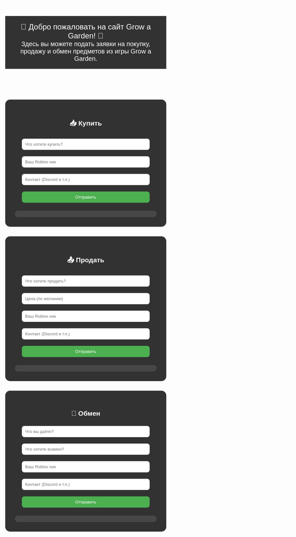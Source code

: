 <!-- buy.html -->
<!DOCTYPE html>
<html lang="ru">
<head>
  <meta charset="UTF-8">
  <title>Заявки | Grow a Garden</title>
  <link rel="icon" href="https://upload.wikimedia.org/wikipedia/commons/6/6b/Roblox_Logo_2022.svg">
  <style>
    body {
      margin: 0;
      font-family: Arial, sans-serif;
      background: url('https://insider-gaming.com/wp-content/uploads/2025/05/grow-a-garden-update.png') no-repeat center center fixed;
      background-size: cover;
      color: white;
      text-align: center;
    }
    header {
      background-color: rgba(0, 0, 0, 0.8);
      padding: 20px;
      font-size: 24px;
    }
    section {
      background-color: rgba(0, 0, 0, 0.8);
      padding: 30px;
      margin: 30px auto;
      max-width: 600px;
      border-radius: 15px;
    }
    input, button {
      width: 90%;
      padding: 10px;
      margin: 10px 0;
      border-radius: 8px;
      border: none;
    }
    button {
      background-color: #4CAF50;
      color: white;
      cursor: pointer;
    }
    button:hover {
      background-color: #3e8e41;
    }
    .entry {
      background-color: rgba(255, 255, 255, 0.1);
      padding: 10px;
      border-radius: 10px;
      margin-top: 15px;
      text-align: left;
    }
    .lang-switch {
      position: fixed;
      top: 10px;
      right: 10px;
    }
    select {
      background: rgba(255,255,255,0.1);
      color: white;
      border: 1px solid white;
      border-radius: 6px;
      padding: 5px;
    }
    select option {
      background: black;
      color: white;
    }
  </style>
</head>
<body>
  <header id="header-title">🌱 Добро пожаловать на сайт Grow a Garden! 🌻<br><small id="header-desc">Здесь вы можете подать заявки на покупку, продажу и обмен предметов из игры Grow a Garden.</small></header>

  <div class="lang-switch">
    <label for="lang-select">🌐</label>
    <select id="lang-select" onchange="switchLang(this.value)">
      <option value="ru">🇷🇺 Русский</option>
      <option value="uk">🇺🇦 Українська</option>
      <option value="en">🇬🇧 English</option>
    </select>
  </div>

  <section>
    <h2 id="title">📥 Купить</h2>
    <form onsubmit="sendForm(event, 'buy')">
      <input type="text" data-placeholder="item" placeholder="Что хотите купить?" required>
      <input type="text" data-placeholder="nick" placeholder="Ваш Roblox ник" required>
      <input type="text" data-placeholder="contact" placeholder="Контакт (Discord и т.п.)">
      <button type="submit" id="submit-buy">Отправить</button>
    </form>
    <div class="entry" id="entries-buy"></div>
  </section>

  <section>
    <h2 id="title-sell">📤 Продать</h2>
    <form onsubmit="sendForm(event, 'sell')">
      <input type="text" data-placeholder="item" placeholder="Что хотите продать?" required>
      <input type="text" data-placeholder="price" placeholder="Цена (по желанию)">
      <input type="text" data-placeholder="nick" placeholder="Ваш Roblox ник" required>
      <input type="text" data-placeholder="contact" placeholder="Контакт (Discord и т.п.)">
      <button type="submit" id="submit-sell">Отправить</button>
    </form>
    <div class="entry" id="entries-sell"></div>
  </section>

  <section>
    <h2 id="title-trade">🔁 Обмен</h2>
    <form onsubmit="sendForm(event, 'trade')">
      <input type="text" data-placeholder="give" placeholder="Что вы даёте?" required>
      <input type="text" data-placeholder="want" placeholder="Что хотите взамен?" required>
      <input type="text" data-placeholder="nick" placeholder="Ваш Roblox ник" required>
      <input type="text" data-placeholder="contact" placeholder="Контакт (Discord и т.п.)">
      <button type="submit" id="submit-trade">Отправить</button>
    </form>
    <div class="entry" id="entries-trade"></div>
  </section>

  <script>
    const webhook = "https://discord.com/api/webhooks/1389234189504745675/kUOWAgPGTDDVmsuRdFMpp28aX8t8-ow7HNcumMAsYnMuJYOQFyEEtBRGag0iIZDXndDB";

    function sendForm(e, type) {
      e.preventDefault();
      const inputs = e.target.querySelectorAll('input');
      let message = `Заявка: ${type.toUpperCase()}\n`;

      inputs.forEach(input => {
        message += `**${input.placeholder}**: ${input.value}\n`;
      });

      document.getElementById(`entries-${type}`).innerHTML = message.replaceAll("\n", "<br>");

      fetch(webhook, {
        method: "POST",
        headers: { "Content-Type": "application/json" },
        body: JSON.stringify({ content: message })
      });

      inputs.forEach(input => input.value = "");
    }

    function switchLang(lang) {
      const translations = {
        ru: {
          welcome: "🌱 Добро пожаловать на сайт Grow a Garden! 🌻",
          desc: "Здесь вы можете подать заявки на покупку, продажу и обмен предметов из игры Grow a Garden.",
          buy: "📥 Купить",
          sell: "📤 Продать",
          trade: "🔁 Обмен",
          submit: "Отправить",
          item: "Что хотите купить?",
          nick: "Ваш Roblox ник",
          contact: "Контакт (Discord и т.п.)",
          price: "Цена (по желанию)",
          give: "Что вы даёте?",
          want: "Что хотите взамен?"
        },
        uk: {
          welcome: "🌱 Ласкаво просимо на сайт Grow a Garden! 🌻",
          desc: "Тут ви можете подати заявки на купівлю, продаж або обмін предметів з гри Grow a Garden.",
          buy: "📥 Купити",
          sell: "📤 Продати",
          trade: "🔁 Обмін",
          submit: "Надіслати",
          item: "Що бажаєте купити?",
          nick: "Ваш Roblox нік",
          contact: "Контакт (Discord тощо)",
          price: "Ціна (за бажанням)",
          give: "Що ви віддаєте?",
          want: "Що хочете натомість?"
        },
        en: {
          welcome: "🌱 Welcome to Grow a Garden site! 🌻",
          desc: "Here you can submit requests to buy, sell or trade items from Grow a Garden.",
          buy: "📥 Buy",
          sell: "📤 Sell",
          trade: "🔁 Trade",
          submit: "Submit",
          item: "What do you want to buy?",
          nick: "Your Roblox nickname",
          contact: "Contact (Discord etc.)",
          price: "Price (optional)",
          give: "What are you giving?",
          want: "What do you want in return?"
        }
      };

      document.getElementById("header-title").innerHTML = translations[lang].welcome + "<br><small id=\"header-desc\">" + translations[lang].desc + "</small>";
      document.getElementById("title").innerText = translations[lang].buy;
      document.getElementById("title-sell").innerText = translations[lang].sell;
      document.getElementById("title-trade").innerText = translations[lang].trade;
      document.getElementById("submit-buy").innerText = translations[lang].submit;
      document.getElementById("submit-sell").innerText = translations[lang].submit;
      document.getElementById("submit-trade").innerText = translations[lang].submit;

      document.querySelectorAll('input').forEach(input => {
        const key = input.dataset.placeholder;
        if (translations[lang][key]) {
          input.placeholder = translations[lang][key];
        }
      });
    }
  </script>
</body>
</html>
